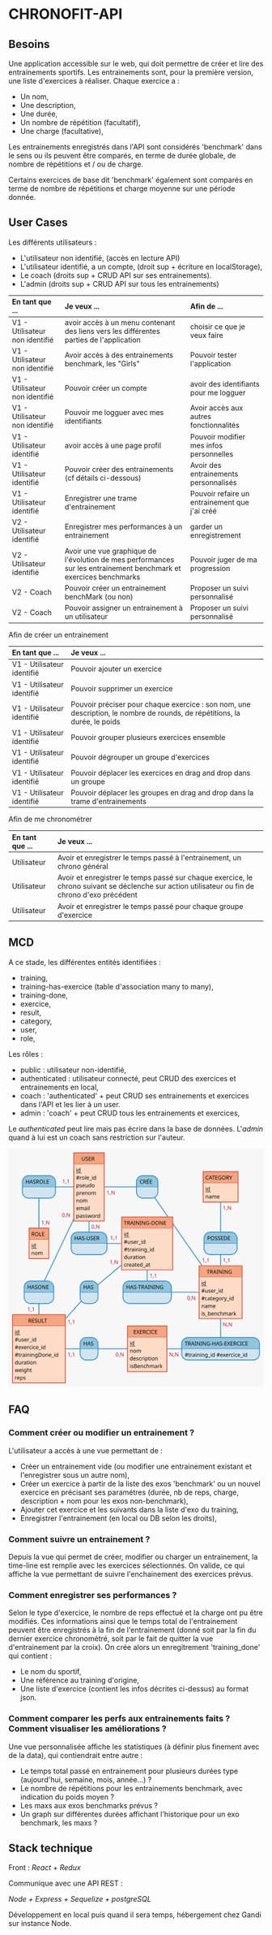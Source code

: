 # CHRONOFIT-API

## Besoins

Une application accessible sur le web, qui doit permettre de créer et lire des entrainements sportifs.
Les entrainements sont, pour la première version, une liste d'exercices à réaliser.
Chaque exercice a :
* Un nom,
* Une description, 
* Une durée,
* Un nombre de répétition (facultatif),
* Une charge (facultative),

Les entrainements enregistrés dans l'API sont considérés 'benchmark' dans le sens ou ils peuvent être comparés, en terme de durée globale, de nombre de répétitions et / ou de charge.

Certains exercices de base dit 'benchmark' également sont comparés en terme de nombre de répétitions et charge moyenne sur une période donnée.

## User Cases

Les différents utilisateurs :
* L'utilisateur non identifié, (accès en lecture API)
* L'utilisateur identifié, a un compte, (droit sup + écriture en localStorage),
* Le coach (droits sup + CRUD API sur ses entrainements).
* L'admin (droits sup + CRUD API sur tous les entrainements)

| En tant que ... | Je veux ... | Afin de ...|
| :---| :---| :---|
| V1 - Utilisateur non identifié | avoir accès à un menu contenant des liens vers les différentes parties de l'application | choisir ce que je veux faire
| V1 - Utilisateur non identifié | Avoir accès à des entrainements benchmark, les "Girls" | Pouvoir tester l'application |
| V1 - Utilisateur non identifié | Pouvoir créer un compte | avoir des identifiants pour me logguer
| V1 - Utilisateur non identifié | Pouvoir me logguer avec mes identifiants | Avoir accès aux autres fonctionnalités |
| V1 - Utilisateur identifié | avoir accès à une page profil | Pouvoir modifier mes infos personnelles |
| V1 - Utilisateur identifié | Pouvoir créer des entrainements (cf détails ci-dessous)| Avoir des entrainements personnalisés |
| V1 - Utilisateur identifié | Enregistrer une trame d'entrainement | Pouvoir refaire un entrainement que j'ai créé |
| V2 - Utilisateur identifié | Enregistrer mes performances à un entrainement | garder un enregistrement |
| V2 - Utilisateur identifié | Avoir une vue graphique de l'évolution de mes performances sur les entrainement benchmark et exercices benchmarks | Pouvoir juger de ma progression |
| V2 - Coach | Pouvoir créer un entrainement benchMark (ou non) | Proposer un suivi personnalisé |
| V2 - Coach | Pouvoir assigner un entrainement à un utilisateur | Proposer un suivi personnalisé |

Afin de créer un entrainement

| En tant que ... | Je veux ... |
| :---| :---|
| V1 - Utilisateur identifié | Pouvoir ajouter un exercice 
| V1 - Utilisateur identifié | Pouvoir supprimer un exercice 
| V1 - Utilisateur identifié | Pouvoir préciser pour chaque exercice : son nom, une description, le nombre de rounds, de répétitions, la durée, le poids |
| V1 - Utilisateur identifié | Pouvoir grouper plusieurs exercices ensemble | 
| V1 - Utilisateur identifié | Pouvoir dégrouper un groupe d'exercices | 
| V1 - Utilisateur identifié | Pouvoir déplacer les exercices en drag and drop dans un groupe | 
| V1 - Utilisateur identifié | Pouvoir déplacer les groupes en drag and drop dans la trame d'entrainements | 

Afin de me chronométrer

| En tant que ... | Je veux ... |
| :---| :---|
| Utilisateur | Avoir et enregistrer le temps passé à l'entrainement, un chrono général |
| Utilisateur | Avoir et enregistrer le temps passé sur chaque exercice, le chrono suivant se déclenche sur action utilisateur ou fin de chrono d'exo précédent |
| Utilisateur | Avoir et enregistrer le temps passé pour chaque groupe d'exercice |

## MCD

A ce stade, les différentes entités identifiées :
* training,
* training-has-exercice (table d'association many to many),
* training-done,
* exercice,
* result,
* category,
* user,
* role,

Les rôles :
* public : utilisateur non-identifié,
* authenticated : utilisateur connecté, peut CRUD des exercices et entrainements en local,
* coach : 'authenticated' + peut CRUD ses entrainements et exercices dans l'API et les lier à un user.
* admin : 'coach' + peut CRUD tous les entrainements et exercices,

Le _authenticated_ peut lire mais pas écrire dans la base de données.
L'_admin_ quand à lui est un coach sans restriction sur l'auteur.

![mocodo de chronofit-react](./docs/mocodo/MCD.svg)

## FAQ
### Comment créer ou modifier un entrainement ?
L'utilisateur a accès à une vue permettant de :
* Créer un entrainement vide (ou modifier une entrainement existant et l'enregistrer sous un autre nom),
* Créer un exercice à partir de la liste des exos 'benchmark' ou un nouvel exercice en précisant ses paramétres (durée, nb de reps, charge, description + nom pour les exos non-benchmark),
* Ajouter cet exercice et les suivants dans la liste d'exo du training,
* Enregistrer l'entrainement (en local ou DB selon les droits),

### Comment suivre un entrainement ?
Depuis la vue qui permet de créer, modifier ou charger un entrainement, la time-line est remplie avec les exercices sélectionnés.
On valide, ce qui affiche la vue permettant de suivre l'enchainement des exercices prévus.

### Comment enregistrer ses performances ?
Selon le type d'exercice, le nombre de reps effectué et la charge ont pu être modifiés.
Ces informations ainsi que le temps total de l'entrainement peuvent être enregistrés à la fin de l'entrainement (donné soit par la fin du dernier exercice chronométré, soit par le fait de quitter la vue d'entrainement par la croix).
On crée alors un enregitrement 'training_done' qui contient :
* Le nom du sportif,
* Une référence au training d'origine, 
* Une liste d'exercice (contient les infos décrites ci-dessus) au format json.

### Comment comparer les perfs aux entrainements faits ? Comment visualiser les améliorations ?
Une vue personnalisée affiche les statistiques (à définir plus finement avec de la data), qui contiendrait entre autre :
* Le temps total passé en entrainement pour plusieurs durées type (aujourd'hui, semaine, mois, année...) ?
* Le nombre de répétitions pour les entrainements benchmark, avec indication du poids moyen ?
* Les maxs aux exos benchmarks prévus ?
* Un graph sur différentes durées affichant l'historique pour un exo benchmark, les maxs ?

## Stack technique

Front : _React_ + _Redux_

Communique avec une API REST :

_Node + Express + Sequelize + postgreSQL_

Développement en local puis quand il sera temps, hébergement chez Gandi sur instance Node.

